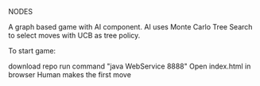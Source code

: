NODES

A graph based game with AI component. AI uses Monte Carlo Tree Search to select moves with UCB as tree policy. 


To start game: 

download repo
run command "java WebService 8888"
Open index.html in browser
Human makes the first move


